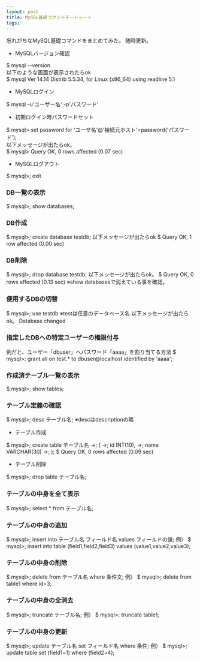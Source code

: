 ```yaml
---
layout: post
title: MySQL基礎コマンドチートシート
tags: 
---
```

忘れがちなMySQL基礎コマンドをまとめてみた。
随時更新。
  
<!-- more -->
  
- MySQLバージョン確認
>
$ mysql --version  
以下のような画面が表示されたらok  
$ mysql  Ver 14.14 Distrib 5.5.34, for Linux (x86_64) using readline 5.1

- MySQLログイン
>
$ mysql -u'ユーザー名' -p'パスワード'

- 初期ログイン時パスワードセット
>
$ mysql> set password for 'ユーザ名'@'接続元ホスト'=password('パスワード');  
以下メッセージが出たらok。  
$ mysql> Query OK, 0 rows affected (0.07 sec)

- MySQLログアウト
>
$ mysql>; exit

### DB一覧の表示
$ mysql>; show databases;

### DB作成
$ mysql>; create database testdb;
以下メッセージが出たらok
$ Query OK, 1 row affected (0.00 sec)

### DB削除
$ mysql>; drop database testdb;
以下メッセージが出たらok。
$ Query OK, 0 rows affected (0.13 sec)
※show databasesで消えている事を確認。

### 使用するDBの切替
$ mysql>; use testdb
※testは任意のデータベース名
以下メッセージが出たらok。
Database changed

### 指定したDBへの特定ユーザーの権限付与
   例だと、ユーザー「dbuser」へパスワード「aaaa」を割り当てる方法
$ mysql>; grant all on test.* to dbuser@localhost identified by 'aaaa';

### 作成済テーブル一覧の表示
$ mysql>; show tables;

### テーブル定義の確認
$ mysql>; desc テーブル名;
※descはdescriptionの略

- テーブル作成
>
$ mysql>; create table テーブル名
    ->; (
    ->; id INT(10),
    ->; name VARCHAR(30)
    ->; );
$ Query OK, 0 rows affected (0.09 sec)

- テーブル削除
>
$ mysql>; drop table テーブル名;

### テーブルの中身を全て表示
$ mysql>; select * from テーブル名;

### テーブルの中身の追加
$ mysql>; insert into テーブル名 フィールド名 values フィールドの値;
例）
$ mysql>; insert into table (field1,field2,field3) values (value1,value2,value3);

### テーブルの中身の削除
$ mysql>; delete from テーブル名 where 条件文;
例）
$ mysql>; delete from table1 where id=3;

### テーブルの中身の全消去
$ mysql>; truncate テーブル名;
例）
$ mysql>; truncate table1;

### テーブルの中身の更新
$ mysql>; update テーブル名 set フィールド名 where 条件;
例）
$ mysql>; update table set (field1=1) where (field2=4);

